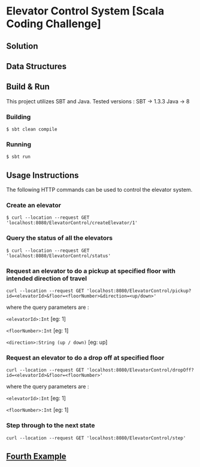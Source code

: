 # Elevator Control System [Scala Coding Challenge]

## Solution

## Data Structures

## Build & Run
This project utilizes SBT and Java. 
Tested versions : 
    SBT -> 1.3.3
    Java -> 8

### Building 
` $ sbt clean compile `

### Running
`$ sbt run`

## Usage Instructions

The following HTTP commands can be used to control the elevator system.

### Create an elevator
`$ curl --location --request GET 'localhost:8080/ElevatorControl/createElevator/1'`

### Query the status of all the elevators
`$ curl --location --request GET 'localhost:8080/ElevatorControl/status'`

### Request an elevator to do a pickup at specified floor with intended direction of travel
`curl --location --request GET 'localhost:8080/ElevatorControl/pickup?id=<elevatorId>&floor=<floorNumber>&direction=<up/down>'`

where the query parameters are : 

`<elevatorId>:Int` [eg: 1] 

`<floorNumber>:Int` [eg: 1]

`<direction>:String (up / down)` [eg: up]

### Request an elevator to do a drop off at specified floor
`curl --location --request GET 'localhost:8080/ElevatorControl/dropOff?id=<elevatorId>&floor=<floorNumber>'`

where the query parameters are : 

`<elevatorId>:Int` [eg: 1] 

`<floorNumber>:Int` [eg: 1]

### Step through to the next state
`curl --location --request GET 'localhost:8080/ElevatorControl/step'`

## [Fourth Example](http://www.fourthexample.com) 
